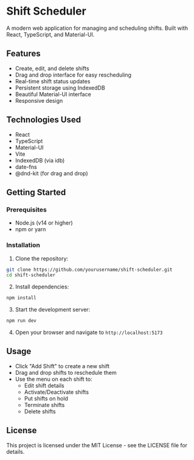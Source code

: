 # Shift Scheduler

A modern web application for managing and scheduling shifts. Built with React, TypeScript, and Material-UI.

## Features

- Create, edit, and delete shifts
- Drag and drop interface for easy rescheduling
- Real-time shift status updates
- Persistent storage using IndexedDB
- Beautiful Material-UI interface
- Responsive design

## Technologies Used

- React
- TypeScript
- Material-UI
- Vite
- IndexedDB (via idb)
- date-fns
- @dnd-kit (for drag and drop)

## Getting Started

### Prerequisites

- Node.js (v14 or higher)
- npm or yarn

### Installation

1. Clone the repository:
```bash
git clone https://github.com/yourusername/shift-scheduler.git
cd shift-scheduler
```

2. Install dependencies:
```bash
npm install
```

3. Start the development server:
```bash
npm run dev
```

4. Open your browser and navigate to `http://localhost:5173`

## Usage

- Click "Add Shift" to create a new shift
- Drag and drop shifts to reschedule them
- Use the menu on each shift to:
  - Edit shift details
  - Activate/Deactivate shifts
  - Put shifts on hold
  - Terminate shifts
  - Delete shifts

## License

This project is licensed under the MIT License - see the LICENSE file for details. 